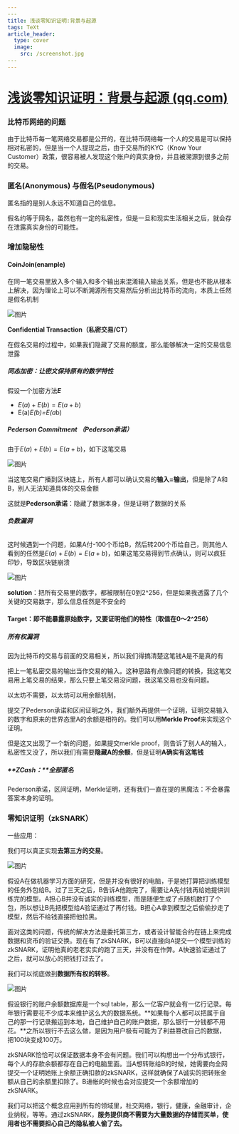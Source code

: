 ```yaml
---
​---
title: 浅谈零知识证明:背景与起源
tags: TeXt
article_header:
  type: cover
  image:
    src: /screenshot.jpg
​---
---
```




# [浅谈零知识证明：背景与起源 (qq.com)](https://mp.weixin.qq.com/s?__biz=MzUxNTgyNDk5NQ==&mid=2247484409&idx=1&sn=b29a962d1ed3bf2b322b41548f8c6bbb&chksm=f9b18ff5cec606e3afc3e6bdfcb6c4c67213d9b4b102a9a734aeb9a63879bff6a96bb00182d1&scene=21#wechat_redirect)

### 比特币网络的问题

由于比特币每一笔网络交易都是公开的，在比特币网络每一个人的交易是可以保持相对私密的，但是当一个人提现之后，由于交易所的KYC（Know Your Customer）政策，很容易被人发现这个账户的真实身份，并且被溯源到很多之前的交易。

### **匿名(Anonymous) 与假名(Pseudonymous)**

匿名指的是别人永远不知道自己的信息。

假名约等于网名，虽然也有一定的私密性，但是一旦和现实生活相关之后，就会存在泄露真实身份的可能性。

### 增加隐秘性

#### CoinJoin(enample)

在同一笔交易里放入多个输入和多个输出来混淆输入输出关系，但是也不能从根本上解决，因为理论上可以不断溯源所有交易然后分析出比特币的流向，本质上任然是假名机制

![图片](https://mmbiz.qpic.cn/mmbiz_png/xibSibOU0P2eBblMO3DUTzkYD1m8Bm6PPNpedZZzicbHZd0LAicYZbVoXw7k2dIsOFJJBeNkpxiajlIOtUqWak8ohhA/640?wx_fmt=png&wxfrom=5&wx_lazy=1&wx_co=1)

**Confidential Transaction（私密交易/CT）**

在假名交易的过程中，如果我们隐藏了交易的额度，那么能够解决一定的交易信息泄露

##### 同态加密：**让密文保持原有的数学特性**

假设一个加密方法***E***

- $E(a)+E(b)=E(a+b)$
- E(a)*E(b)=E(a*b)

##### Pederson Commitment （Pederson承诺）

由于$E(a)+E(b)=E(a+b)$，如下这笔交易

![图片](https://mmbiz.qpic.cn/mmbiz_png/xibSibOU0P2eBblMO3DUTzkYD1m8Bm6PPNnjXUXm6np3azfBxDg12uvGtcZhiak8W6b7ibX3ibeGjnbAyBVvpU3MTdA/640?wx_fmt=png&wxfrom=5&wx_lazy=1&wx_co=1)

当这笔交易广播到区块链上，所有人都可以确认交易的**输入=输出**，但是除了A和B，别人无法知道具体的交易金额

这就是**Pederson承诺**：隐藏了数据本身，但是证明了数据的关系

###### **负数漏洞**

这时候遇到一个问题，如果A付-100个币给B，然后转200个币给自己，则其他人看到的任然是$E(a)+E(b)=E(a+b)$，如果这笔交易得到节点确认，则可以疯狂印钞，导致区块链崩溃

![图片](https://mmbiz.qpic.cn/mmbiz_png/xibSibOU0P2eBblMO3DUTzkYD1m8Bm6PPNp9PmQOlaT50cE2YvfWyfG73V2HF1kU20CPtqwKhSS3HiaqAEdBAhMsQ/640?wx_fmt=png&wxfrom=5&wx_lazy=1&wx_co=1)

**solution**：把所有交易里的数字，都被限制在0到2^256，但是如果我透露了几个关键的交易数字，那么信息任然是不安全的

#### Target：即不能暴露原始数字，又要证明他们的特性（取值在0～2^256）

##### 所有权漏洞

因为比特币的交易与前面的交易相关，所以我们得搞清楚这笔钱A是不是真的有

把上一笔私密交易的输出当作交易的输入。这种思路有点像问题的转换，我这笔交易用上笔交易的结果，那么只要上笔交易没问题，我这笔交易也没有问题。



以太坊不需要，以太坊可以用余额机制，

提交了Pederson承诺和区间证明之外，我们额外再提供一个证明，证明交易输入的数字和原来的世界态里A的余额是相符的。我们可以用**Merkle Proof**来实现这个证明。

但是这又出现了一个新的问题，如果提交merkle proof，则告诉了别人A的输入，私密性又没了，所以我们有需要**隐藏A的余额**，但是证明**A确实有这笔钱**

##### **ZCash：**全部匿名

Pederson承诺，区间证明，Merkle证明，还有我们一直在提的黑魔法：不会暴露答案本身的证明。

### **零知识证明（zkSNARK）**

一些应用：

我们可以真正实现**去第三方的交易**。

![图片](https://mmbiz.qpic.cn/mmbiz_png/xibSibOU0P2eBblMO3DUTzkYD1m8Bm6PPNvpa2x6twfZYxfAvciasLe6LiadhFR6KLWmnBXH0wXvhxicHCB2ibkicIlGw/640?wx_fmt=png&wxfrom=5&wx_lazy=1&wx_co=1)

假设A在做机器学习方面的研究，但是并没有很好的电脑，于是她打算把训练模型的任务外包给B。过了三天之后，B告诉A他跑完了，需要让A先付钱再给她提供训练完的模型。A担心B并没有诚实的训练模型，而是随便生成了点随机数打了个包，所以想让B先把模型给A验证通过了再付钱。B担心A拿到模型之后偷偷抄走了模型，然后不给钱直接把他拉黑。

面对这类的问题，传统的解决方法是委托第三方，或者设计智能合约在链上来完成数据和货币的验证交换。现在有了zkSNARK，B可以直接向A提交一个模型训练的zkSNARK，证明他真的老老实实的跑了三天，并没有在作弊。A快速验证通过了之后，就可以放心的把钱打过去了。

我们可以彻底做到**数据所有权的转移**。

![图片](https://mmbiz.qpic.cn/mmbiz_png/xibSibOU0P2eBblMO3DUTzkYD1m8Bm6PPNcQyZIY0LFnfecumZiawcEMWyUejoNcq4icMQWrvrHNvWbRW4libpzlCYA/640?wx_fmt=png&wxfrom=5&wx_lazy=1&wx_co=1)

假设银行的账户余额数据库是一个sql table，那么一亿客户就会有一亿行记录。每年银行需要花不少成本来维护这么大的数据系统。**如果每个人都可以把属于自己的那一行记录搬运到本地，自己维护自己的账户数据，那么银行一分钱都不用花。**之所以银行不去这么做，是因为用户极有可能为了利益篡改自己的数据，把100块变成100万。

zkSNARK恰恰可以保证数据本身不会有问题。我们可以构想出一个分布式银行，每个人的存款余额都存在自己的电脑里面。当A想转账给B的时候，她需要向全网提交一个证明她账上余额正确扣款的zkSNARK，这样就确保了A诚实的把转账金额从自己的余额里扣除了。B进帐的时候也会对应提交一个余额增加的zkSNARK。

我们可以把这个概念应用到所有的领域里，社交网络，银行，健康，金融审计，企业纳税，等等。通过zkSNARK，**服务提供商不需要为大量数据的存储而买单，使用者也不需要担心自己的隐私被人偷了去。**